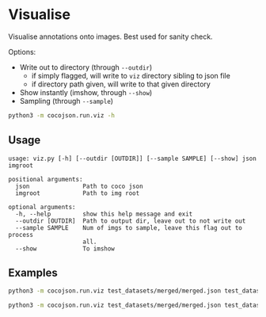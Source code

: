 # Visualise

Visualise annotations onto images. Best used for sanity check.

Options:
- Write out to directory (through `--outdir`)
  - if simply flagged, will write to `viz` directory sibling to json file
  - if directory path given, will write to that given directory
- Show instantly (imshow, through `--show`) 
- Sampling (through `--sample`)

```bash
python3 -m cocojson.run.viz -h
```

## Usage

```
usage: viz.py [-h] [--outdir [OUTDIR]] [--sample SAMPLE] [--show] json imgroot

positional arguments:
  json               Path to coco json
  imgroot            Path to img root

optional arguments:
  -h, --help         show this help message and exit
  --outdir [OUTDIR]  Path to output dir, leave out to not write out
  --sample SAMPLE    Num of imgs to sample, leave this flag out to process
                     all.
  --show             To imshow
```

## Examples

```bash
python3 -m cocojson.run.viz test_datasets/merged/merged.json test_datasets/merged/images/ --sample 3 --outdir test_datasets/merged/viz --show
```

```bash
python3 -m cocojson.run.viz test_datasets/merged/merged.json test_datasets/merged/images/  --outdir
```

